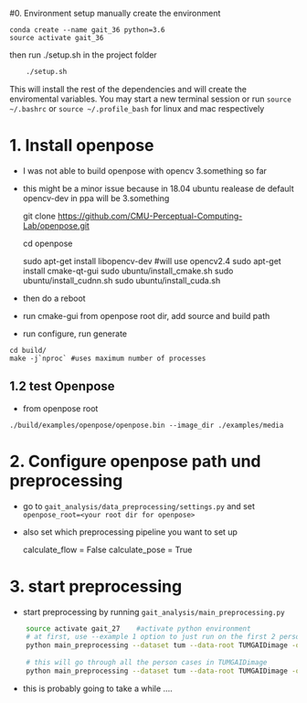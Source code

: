 #0. Environment setup
manually create the environment

    conda create --name gait_36 python=3.6
    source activate gait_36
    
then run ./setup.sh in the project folder
```bash
    ./setup.sh
```
This will install the rest of the dependencies and will create the enviromental variables.
You may start a new terminal session or run `source ~/.bashrc` or `source ~/.profile_bash`
for linux and mac respectively

 
# 1. Install openpose

* I was not able to build openpose with opencv 3.something so far
* this might be a minor issue because in 18.04 ubuntu realease de default opencv-dev in ppa will be 3.something 


    git clone https://github.com/CMU-Perceptual-Computing-Lab/openpose.git
    
    cd openpose
    
    sudo apt-get install libopencv-dev #will use opencv2.4
    sudo apt-get install cmake-qt-gui
    sudo ubuntu/install_cmake.sh 
    sudo ubuntu/install_cudnn.sh 
    sudo ubuntu/install_cuda.sh
    
* then do a reboot
* run cmake-gui from openpose root dir, add source and build path
* run configure, run generate

``` 
cd build/
make -j`nproc` #uses maximum number of processes
```

## 1.2 test Openpose

* from openpose root
```
./build/examples/openpose/openpose.bin --image_dir ./examples/media
```
     


# 2. Configure openpose path und preprocessing

* go to `gait_analysis/data_preprocessing/settings.py` and set `openpose_root=<your root dir for openpose>`
* also set which preprocessing pipeline you want to set up


    calculate_flow = False
    calculate_pose = True


# 3. start preprocessing

* start preprocessing by running `gait_analysis/main_preprocessing.py`

```bash
    source activate gait_27    #activate python environment
    # at first, use --example 1 option to just run on the first 2 person cases to check if it is working
    python main_preprocessing --dataset tum --data-root TUMGAIDimage -o TUMGAIDimage_preprocessed --example 1
    
    # this will go through all the person cases in TUMGAIDimage
    python main_preprocessing --dataset tum --data-root TUMGAIDimage -o TUMGAIDimage_preprocessed
```

* this is probably going to take a while ....